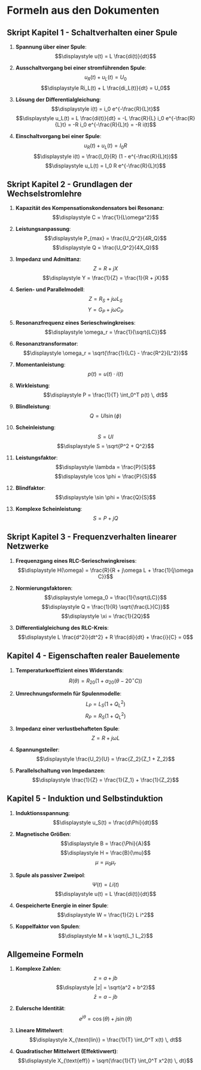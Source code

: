 # Formeln aus den Dokumenten

## Skript Kapitel 1 - Schaltverhalten einer Spule

1. **Spannung über einer Spule**:
   $$\displaystyle u(t) = L \frac{di(t)}{dt}$$

2. **Ausschaltvorgang bei einer stromführenden Spule**:
   $$\displaystyle u_R(t) + u_L(t) = U_0$$
   $$\displaystyle Ri_L(t) + L \frac{di_L(t)}{dt} = U_0$$

3. **Lösung der Differentialgleichung**:
   $$\displaystyle i(t) = i_0 e^{-\frac{R}{L}t}$$
   $$\displaystyle u_L(t) = L \frac{di(t)}{dt} = -L \frac{R}{L} i_0 e^{-\frac{R}{L}t} = -R i_0 e^{-\frac{R}{L}t} = -R i(t)$$

4. **Einschaltvorgang bei einer Spule**:
   $$\displaystyle u_R(t) + u_L(t) = I_0 R$$
   $$\displaystyle i(t) = \frac{I_0}{R} (1 - e^{-\frac{R}{L}t})$$
   $$\displaystyle u_L(t) = I_0 R e^{-\frac{R}{L}t}$$

## Skript Kapitel 2 - Grundlagen der Wechselstromlehre

1. **Kapazität des Kompensationskondensators bei Resonanz**:
   $$\displaystyle C = \frac{1}{L\omega^2}$$

2. **Leistungsanpassung**:
   $$\displaystyle P_{max} = \frac{U_Q^2}{4R_Q}$$
   $$\displaystyle Q = \frac{U_Q^2}{4X_Q}$$

3. **Impedanz und Admittanz**:
   $$\displaystyle Z = R + jX$$
   $$\displaystyle Y = \frac{1}{Z} = \frac{1}{R + jX}$$

4. **Serien- und Parallelmodell**:
   $$\displaystyle Z = R_S + j\omega L_S$$
   $$\displaystyle Y = G_P + j\omega C_P$$

5. **Resonanzfrequenz eines Serieschwingkreises**:
   $$\displaystyle \omega_r = \frac{1}{\sqrt{LC}}$$

6. **Resonanztransformator**:
   $$\displaystyle \omega_r = \sqrt{\frac{1}{LC} - \frac{R^2}{L^2}}$$

7. **Momentanleistung**:
   $$\displaystyle p(t) = u(t) \cdot i(t)$$

8. **Wirkleistung**:
   $$\displaystyle P = \frac{1}{T} \int_0^T p(t) \, dt$$

9. **Blindleistung**:
   $$\displaystyle Q = U I \sin(\phi)$$

10. **Scheinleistung**:
    $$\displaystyle S = U I$$
    $$\displaystyle S = \sqrt{P^2 + Q^2}$$

11. **Leistungsfaktor**:
    $$\displaystyle \lambda = \frac{P}{S}$$
    $$\displaystyle \cos \phi = \frac{P}{S}$$

12. **Blindfaktor**:
    $$\displaystyle \sin \phi = \frac{Q}{S}$$

13. **Komplexe Scheinleistung**:
    $$\displaystyle S = P + jQ$$

## Skript Kapitel 3 - Frequenzverhalten linearer Netzwerke

1. **Frequenzgang eines RLC-Serieschwingkreises**:
   $$\displaystyle H(\omega) = \frac{R}{R + j\omega L + \frac{1}{j\omega C}}$$

2. **Normierungsfaktoren**:
   $$\displaystyle \omega_0 = \frac{1}{\sqrt{LC}}$$
   $$\displaystyle Q = \frac{1}{R} \sqrt{\frac{L}{C}}$$
   $$\displaystyle \xi = \frac{1}{2Q}$$

3. **Differentialgleichung des RLC-Kreis**:
   $$\displaystyle L \frac{d^2i}{dt^2} + R \frac{di}{dt} + \frac{i}{C} = 0$$

## Kapitel 4 - Eigenschaften realer Bauelemente

1. **Temperaturkoeffizient eines Widerstands**:
   $$\displaystyle R(\theta) = R_{20} \left(1 + \alpha_{20} (\theta - 20^\circ C)\right)$$

2. **Umrechnungsformeln für Spulenmodelle**:
   $$\displaystyle L_P = L_S (1 + Q_L^2)$$
   $$\displaystyle R_P = R_S (1 + Q_L^2)$$

3. **Impedanz einer verlustbehafteten Spule**:
   $$\displaystyle Z = R + j\omega L$$

4. **Spannungsteiler**:
   $$\displaystyle \frac{U_2}{U} = \frac{Z_2}{Z_1 + Z_2}$$

5. **Parallelschaltung von Impedanzen**:
   $$\displaystyle \frac{1}{Z} = \frac{1}{Z_1} + \frac{1}{Z_2}$$

## Kapitel 5 - Induktion und Selbstinduktion

1. **Induktionsspannung**:
   $$\displaystyle u_S(t) = \frac{d\Phi}{dt}$$

2. **Magnetische Größen**:
   $$\displaystyle B = \frac{\Phi}{A}$$
   $$\displaystyle H = \frac{B}{\mu}$$
   $$\displaystyle \mu = \mu_0 \mu_r$$

3. **Spule als passiver Zweipol**:
   $$\displaystyle \Psi(t) = L i(t)$$
   $$\displaystyle u(t) = L \frac{di(t)}{dt}$$

4. **Gespeicherte Energie in einer Spule**:
   $$\displaystyle W = \frac{1}{2} L i^2$$

5. **Koppelfaktor von Spulen**:
   $$\displaystyle M = k \sqrt{L_1 L_2}$$

## Allgemeine Formeln

1. **Komplexe Zahlen**:
   $$\displaystyle z = a + jb$$
   $$\displaystyle |z| = \sqrt{a^2 + b^2}$$
   $$\displaystyle \bar{z} = a - jb$$

2. **Eulersche Identität**:
   $$\displaystyle e^{j\theta} = \cos(\theta) + j\sin(\theta)$$

3. **Lineare Mittelwert**:
   $$\displaystyle X_{\text{lin}} = \frac{1}{T} \int_0^T x(t) \, dt$$

4. **Quadratischer Mittelwert (Effektivwert)**:
   $$\displaystyle X_{\text{eff}} = \sqrt{\frac{1}{T} \int_0^T x^2(t) \, dt}$$
